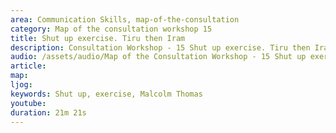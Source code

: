 ```yaml
---
area: Communication Skills, map-of-the-consultation
category: Map of the consultation workshop 15
title: Shut up exercise. Tiru then Iram
description: Consultation Workshop - 15 Shut up exercise. Tiru then Iram
audio: /assets/audio/Map of the Consultation Workshop - 15 Shut up exercise. Tiru then Iram - MQ.mp3
article: 
map:
ljog:  
keywords: Shut up, exercise, Malcolm Thomas
youtube: 
duration: 21m 21s
--- 
```

